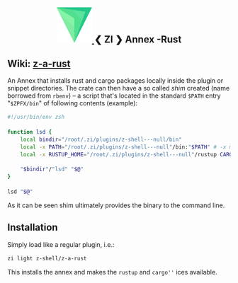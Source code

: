 <h2 align="center">
  <a href="https://github.com/z-shell/zi">
    <img src="https://github.com/z-shell/zi/raw/main/docs/images/logo.svg" alt="Logo" width="80" height="80" />
  </a>
❮ ZI ❯ Annex -Rust
</h2>

## **Wiki:** [z-a-rust](https://github.com/z-shell/zi/wiki/z-a-rust)

An Annex that installs rust and cargo packages locally inside the
plugin or snippet directories. The crate can then have a so called _shim_
created (name borrowed from `rbenv`) – a script that's located in the standard
`$PATH` entry "`$ZPFX/bin`" of following contents (example):

```zsh
#!/usr/bin/env zsh

function lsd {
	local bindir="/root/.zi/plugins/z-shell---null/bin"
	local -x PATH="/root/.zi/plugins/z-shell---null"/bin:"$PATH" # -x means export
	local -x RUSTUP_HOME="/root/.zi/plugins/z-shell---null"/rustup CARGO_HOME="/root/.zi/plugins/z-shell---null"

	"$bindir"/"lsd" "$@"
}

lsd "$@"
```

As it can be seen shim ultimately provides the binary to the command line.

## Installation

Simply load like a regular plugin, i.e.:

```zsh
zi light z-shell/z-a-rust
```

This installs the annex and makes the `rustup` and `cargo''` ices available.
